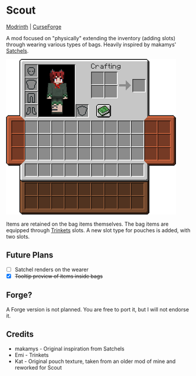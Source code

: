 # Scout
[Modrinth](https://modrinth.com/mod/scout) | [CurseForge](https://www.curseforge.com/minecraft/mc-mods/scout)

A mod focused on "physically" extending the inventory (adding slots) through wearing various types of bags. Heavily inspired by makamys' [Satchels](https://github.com/makamys/Satchels).

![Preview image of inventory with a pouch, an upgraded pouch, and upgraded satchel equipped](.assets/inventory_preview.png)

Items are retained on the bag items themselves. The bag items are equipped through [Trinkets](https://github.com/emilyploszaj/trinkets) slots. A new slot type for pouches is added, with two slots.

## Future Plans
- [ ] Satchel renders on the wearer
- [x] ~~Tooltip preview of items inside bags~~

## Forge?
A Forge version is not planned. You are free to port it, but I will not endorse it.

## Credits
* makamys - Original inspiration from Satchels
* Emi - Trinkets
* Kat - Original pouch texture, taken from an older mod of mine and reworked for Scout
